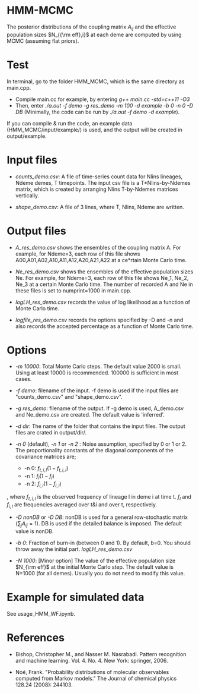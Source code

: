 # HMM-MCMC

The posterior distributions of the coupling matrix $A_{ij}$ and the effective population sizes $N_{{\rm eff},i}$ at each deme are computed by using MCMC (assuming 
flat priors).


# Test
In terminal, go to the folder HMM_MCMC, which is the same directory as main.cpp.
- Compile main.cc for example, by entering *g++  main.cc -std=c++11 -O3*
- Then, enter *./a.out -f demo -g res_demo -m 100 -d example -b 0 -n 0 -D DB*
(Minimally, the code can be run by *./a.out -f demo  -d example*).

If you can compile & run the code, an example data (HMM_MCMC/input/example/) is used, and the output will be created in output/example.

# Input files

- *counts_demo.csv*:
    A file of time-series count data for Nlins lineages, Ndeme demes, T timepoints. The input csv file is a T*Nlins-by-Ndemes matrix, which is created by arranging Nlins T-by-Ndemes matrices vertically.

- *shape_demo.csv*:
    A file of 3 lines, where T, Nlins, Ndeme are written.

# Output files
- *A_res_demo.csv* shows the ensembles of the coupling matrix A. For example, for Ndeme=3, each row of this file shows A00,A01,A02,A10,A11,A12,A20,A21,A22 at a ce*rtain Monte Carlo time. 
- *Ne_res_demo.csv* shows the ensembles of the effective population sizes Ne. For example, for Ndeme=3, each row of this file shows Ne_1, Ne_2, Ne_3 at a certain Monte Carlo time.
The number of recorded A and Ne in these files is set to numprint=1000 in main.cpp. 

- *logLH_res_demo.csv* records the value of log likelihood as a function of Monte Carlo time.
- *logfile_res_demo.csv* records the options specified by -D and -n and also records the accepted percentage as a function of Monte Carlo time.


# Options 
- *-m 10000*: Total Monte Carlo steps. The default value 2000 is small. Using at least 10000 is recommended. 100000 is sufficient in most cases.  

- *-f demo*: filename of the input. -f demo is used if the input files are "counts_demo.csv" and "shape_demo.csv".

- *-g res_demo*: filename of the output. If -g demo is used, A_demo.csv and Ne_demo.csv are created. The default value is 'inferred'.

- *-d dir*: The name of the folder that contains the input files. The output files are crated in output/dir/.

- *-n 0* (default), *-n 1* or *-n 2* : Noise assumption, specified by 0 or 1 or 2. The proportionality constants of the diagonal components of the covariance matrices are;
    - -n 0: $f_{t,i,l}(1-f_{t,i,l})$
    - -n 1: $f_l(1-f_l)$
    -  -n 2: $f_{i,l}(1-f_{i,l})$

, where $f_{t,i,l}$ is the observed frequency of lineage l in deme i  at time t. $f_l$ and $f_{i,l}$ are frequencies averaged over t&i and over t, respectively. 


- *-D nonDB* or *-D DB*: nonDB is used for  a general row-stochastic matrix ($\sum_j A_{ij} =1$). DB is used if the detailed balance is imposed. The default value is nonDB.

- *-b 0*: Fraction of burn-in (between 0 and 1). By default, b=0. You should throw away the initial part. *logLH_res_demo.csv* 


-  *-N 1000*: [Minor option] The value of the effective population size $N_{\rm eff}$ at the initial Monte Carlo step. The default value is N=1000 (for all demes). Usually you do not need to modify this value. 


# Example for simulated data
See usage_HMM_WF.ipynb.


# References
- Bishop, Christopher M., and Nasser M. Nasrabadi. Pattern recognition and machine learning. Vol. 4. No. 4. New York: springer, 2006.

- Noé, Frank. "Probability distributions of molecular observables computed from Markov models." The Journal of chemical physics 128.24 (2008): 244103.